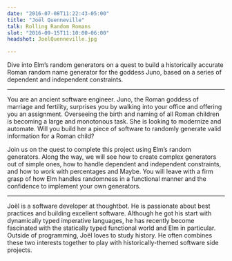 ```yaml
---
date: "2016-07-08T11:22:43-05:00"
title: "Joël Quenneville"
talk: Rolling Random Romans
slot: "2016-09-15T11:10:00-06:00"
headshot: JoelQuenneville.jpg

---
```


Dive into Elm’s random generators on a quest to build a historically accurate
Roman random name generator for the goddess Juno, based on a series of dependent
and independent constraints.

---

You are an ancient software engineer. Juno, the Roman goddess of marriage and
fertility, surprises you by walking into your office and offering you an
assignment. Overseeing the birth and naming of all Roman children is becoming a
large and monotonous task. She is looking to modernize and automate. Will you
build her a piece of software to randomly generate valid information for a Roman
child?

Join us on the quest to complete this project using Elm’s random generators.
Along the way, we will see how to create complex generators out of simple ones,
how to handle dependent and independent constraints, and how to work with
percentages and Maybe. You will leave with a firm grasp of how Elm handles
randomness in a functional manner and the confidence to implement your own
generators.

---

Joël is a software developer at thoughtbot. He is passionate about best
practices and building excellent software. Although he got his start with
dynamically typed imperative languages, he has recently become fascinated with
the statically typed functional world and Elm in particular. Outside of
programming, Joël loves to study history. He often combines these two interests
together to play with historically-themed software side projects.

